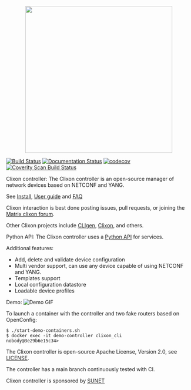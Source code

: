 <div align="center">
  <img src="https://www.clicon.org/Clixon_logga_liggande_med-ikon.png" width="400">
</div>

[![Build Status](https://github.com/clicon/clixon-controller/actions/workflows/test.yml/badge.svg)](https://github.com/clicon/clixon-controller/actions/workflows/test.yml) [![Documentation Status](https://readthedocs.org/projects/clixon-controller-docs/badge/?version=latest)](https://clixon-controller-docs.readthedocs.io/en/latest/?badge=latest) [![codecov](https://codecov.io/gh/clicon/clixon-controller/graph/badge.svg?token=4WUSKL7IQC)](https://codecov.io/gh/clicon/clixon-controller)
<a href="https://scan.coverity.com/projects/clicon-clixon-controller">
  <img alt="Coverity Scan Build Status"
       src="https://scan.coverity.com/projects/29844/badge.svg"/>
</a>

Clixon controller:
The Clixon controller is an open-source manager of network devices based on NETCONF and YANG.

See [Install](INSTALL.md), [User guide](https://clixon-controller-docs.readthedocs.io/en/latest) and [FAQ](FAQ.md)

Clixon interaction is best done posting issues, pull requests, or joining the
[Matrix clixon forum](https://matrix.to/#/#clixonforum:matrix.org).

Other Clixon projects include [CLIgen](https://github.com/clicon/cligen), [Clixon](https://github.com/clicon/clixon), and others.

Python API:
The Clixon controller uses a [Python API](https://github.com/clicon/clixon-pyapi) for services.

Additional features:
* Add, delete and validate device configuration
* Multi vendor support, can use any device capable of using NETCONF and YANG.
* Templates support
* Local configuration datastore
* Loadable device profiles

Demo:
![Demo GIF](https://media.githubusercontent.com/media/clicon/clixon-controller/main/demo.gif)

To launch a container with the controller and two fake routers based on OpenConfig:
```
$ ./start-demo-containers.sh
$ docker exec -it demo-controller clixon_cli
nobody@3e29b6e15c34>
```

The Clixon controller is open-source Apache License, Version 2.0, see [LICENSE](LICENSE).

The controller has a main branch continuously tested with CI.

Clixon controller is sponsored by [SUNET](https://www.sunet.se)
